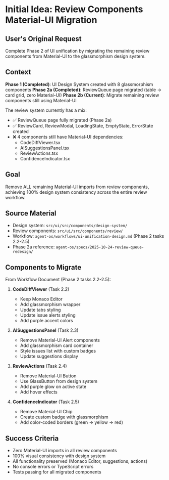 # Initial Idea: Review Components Material-UI Migration

## User's Original Request

Complete Phase 2 of UI unification by migrating the remaining review components from Material-UI to the glassmorphism design system.

## Context

**Phase 1 (Completed)**: UI Design System created with 8 glassmorphism components
**Phase 2a (Completed)**: ReviewQueue page migrated (table → card grid, zero Material-UI)
**Phase 2b (Current)**: Migrate remaining review components still using Material-UI

The review system currently has a mix:
- ✅ ReviewQueue page fully migrated (Phase 2a)
- ✅ ReviewCard, ReviewModal, LoadingState, EmptyState, ErrorState created
- ❌ 4 components still have Material-UI dependencies:
  - CodeDiffViewer.tsx
  - AISuggestionsPanel.tsx
  - ReviewActions.tsx
  - ConfidenceIndicator.tsx

## Goal

Remove ALL remaining Material-UI imports from review components, achieving 100% design system consistency across the entire review workflow.

## Source Material

- Design system: `src/ui/src/components/design-system/`
- Review components: `src/ui/src/components/review/`
- Workflow: `agent-os/workflows/ui-unification-design.md` (Phase 2 tasks 2.2-2.5)
- Phase 2a reference: `agent-os/specs/2025-10-24-review-queue-redesign/`

## Components to Migrate

From Workflow Document (Phase 2 tasks 2.2-2.5):

1. **CodeDiffViewer** (Task 2.2)
   - Keep Monaco Editor
   - Add glassmorphism wrapper
   - Update tabs styling
   - Update issue alerts styling
   - Add purple accent colors

2. **AISuggestionsPanel** (Task 2.3)
   - Remove Material-UI Alert components
   - Add glassmorphism card container
   - Style issues list with custom badges
   - Update suggestions display

3. **ReviewActions** (Task 2.4)
   - Remove Material-UI Button
   - Use GlassButton from design system
   - Add purple glow on active state
   - Add hover effects

4. **ConfidenceIndicator** (Task 2.5)
   - Remove Material-UI Chip
   - Create custom badge with glassmorphism
   - Add color-coded borders (green → yellow → red)

## Success Criteria

- Zero Material-UI imports in all review components
- 100% visual consistency with design system
- All functionality preserved (Monaco Editor, suggestions, actions)
- No console errors or TypeScript errors
- Tests passing for all migrated components
